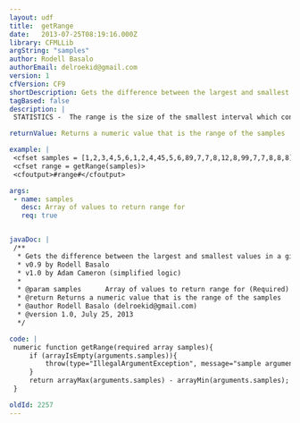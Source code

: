 ```yaml
---
layout: udf
title:  getRange
date:   2013-07-25T08:19:16.000Z
library: CFMLLib
argString: "samples"
author: Rodell Basalo
authorEmail: delroekid@gmail.com
version: 1
cfVersion: CF9
shortDescription: Gets the difference between the largest and smallest values in a given data set (statistics)
tagBased: false
description: |
 STATISTICS -  The range is the size of the smallest interval which contains all the data and provides an indication of statistical dispersion. It is measured in the same units as the data. Since it only depends on two of the observations, it is most useful in representing the dispersion of small data sets.

returnValue: Returns a numeric value that is the range of the samples

example: |
 <cfset samples = [1,2,3,4,5,6,1,2,4,45,5,6,89,7,7,8,12,8,99,7,7,8,8,8]>
 <cfset range = getRange(samples)>
 <cfoutput>#range#</cfoutput>

args:
 - name: samples
   desc: Array of values to return range for
   req: true


javaDoc: |
 /**
  * Gets the difference between the largest and smallest values in a given data set (statistics)
  * v0.9 by Rodell Basalo
  * v1.0 by Adam Cameron (simplified logic)
  * 
  * @param samples      Array of values to return range for (Required)
  * @return Returns a numeric value that is the range of the samples 
  * @author Rodell Basalo (delroekid@gmail.com) 
  * @version 1.0, July 25, 2013 
  */

code: |
 numeric function getRange(required array samples){
     if (arrayIsEmpty(arguments.samples)){
         throw(type="IllegalArgumentException", message="sample argument is empty", detail="The sample array must contain at least one element");
     }
     return arrayMax(arguments.samples) - arrayMin(arguments.samples);
 }

oldId: 2257
---
```



